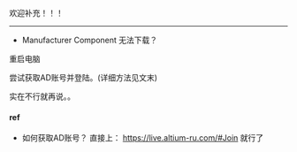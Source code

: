 欢迎补充！！！

---

* Manufacturer Component 无法下载？

重启电脑

尝试获取AD账号并登陆。(详细方法见文末)

实在不行就再说。。





#### ref

* 如何获取AD账号？
  直接上：
  https://live.altium-ru.com/#Join
  就行了
